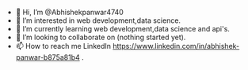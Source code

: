 - 👋 Hi, I’m @Abhishekpanwar4740
- 👀 I’m interested in web development,data science.
- 🌱 I’m currently learning web development,data science and api's.
- 💞️ I’m looking to collaborate on (nothing started yet).
- 📫 How to reach me  LinkedIn https://www.linkedin.com/in/abhishek-panwar-b875a81b4 .

<!---
Abhishekpanwar4740/Abhishekpanwar4740 is a ✨ special ✨ repository because its `README.md` (this file) appears on your GitHub profile.
You can click the Preview link to take a look at your changes.
--->
